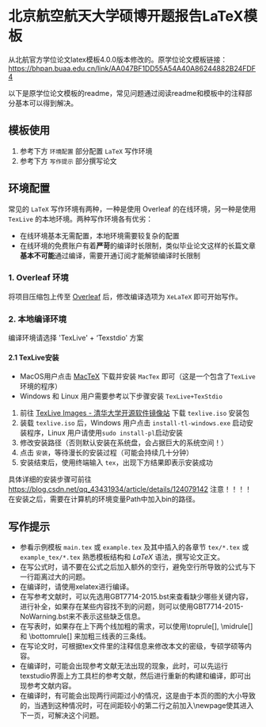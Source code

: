 # 北京航空航天大学硕博开题报告LaTeX模板

从北航官方学位论文latex模板4.0.0版本修改的。原学位论文模板链接：
https://bhpan.buaa.edu.cn/link/AA047BF1DD55A54A40A86244882B24FDF4


以下是原学位论文模板的readme，常见问题通过阅读readme和模板中的注释部分基本可以得到解决。

## 模板使用
1. 参考下方 `环境配置` 部分配置 `LaTeX` 写作环境
2. 参考下方 `写作提示` 部分撰写论文

## 环境配置

常见的 `LaTeX` 写作环境有两种，一种是使用 Overleaf 的在线环境，另一种是使用 `TexLive` 的本地环境。两种写作环境各有优劣：
- 在线环境基本无需配置，本地环境需要较复杂的配置
- 在线环境的免费账户有着**严苛**的编译时长限制，类似毕业论文这样的长篇文章**基本不可能**通过编译，需要开通订阅才能解锁编译时长限制

### 1. Overleaf 环境

将项目压缩包上传至 [Overleaf](https://cn.overleaf.com/) 后，修改编译选项为 `XeLaTeX` 即可开始写作。

### 2. 本地编译环境

编译环境请选择 'TexLive' + ‘Texstdio' 方案

#### 2.1 TexLive安装

- MacOS用户点击 [MacTeX](https://mirror.ctan.org/systems/mac/mactex/MacTeX.pkg) 下载并安装 `MacTex` 即可（这是一个包含了`TexLive` 环境的程序）
- Windows 和 Linux 用户需要参考以下步骤安装 `TexLive+TexStdio`

1. 前往 [TexLive Images - 清华大学开源软件镜像站](https://mirrors.tuna.tsinghua.edu.cn/CTAN/systems/texlive/Images/) 下载 `texlive.iso` 安装包
2. 装载 `texlive.iso` 后，Windows 用户点击 `install-tl-windows.exe` 启动安装程序，Linux 用户请使用`sudo install-pl`启动安装
3. 修改安装路径（否则默认安装在系统盘，会占据巨大的系统空间！）
4. 点击 `安装`，等待漫长的安装过程（可能会持续几十分钟）
5. 安装结束后，使用终端输入 `tex`，出现下方结果即表示安装成功

具体详细的安装步骤可前往 https://blog.csdn.net/qq_43431934/article/details/124079142
注意！！！！
在安装之后，需要在计算机的环境变量Path中加入bin的路径。

## 写作提示

-  参看示例模板 `main.tex` 或 `example.tex` 及其中插入的各章节 `tex/*.tex` 或 `example_tex/*.tex` 熟悉模板结构和 $LaTeX$ 语法，撰写论文正文。
-  在写公式时，请不要在公式之后加入额外的空行，避免空行所导致的公式与下一行距离过大的问题。
-  在编译时，请使用xelatex进行编译。
-  在写参考文献时，可以先选用GBT7714-2015.bst来查看缺少哪些关键内容，进行补全，如果存在某些内容找不到的问题，则可以使用GBT7714-2015-NoWarning.bst来不表示这些缺乏信息。
-  在写表时，如果存在上下两个线加粗的需求，可以使用\toprule[], \midrule[] 和 \bottomrule[] 来加粗三线表的三条线。
-  在写论文时，可根据tex文件里的注释信息来修改本文的密级，专硕学硕等内容。
-  在编译时，可能会出现参考文献无法出现的现象，此时，可以先运行texstudio界面上方工具栏的参考文献，然后进行重新的构建和编译，即可出现参考文献内容。
-  在编译时，有可能会出现两行间距过小的情况，这是由于本页的图的大小导致的，当遇到这种情况时，可在间距较小的第二行之前加入\newpage使其进入下一页，可解决这个问题。
